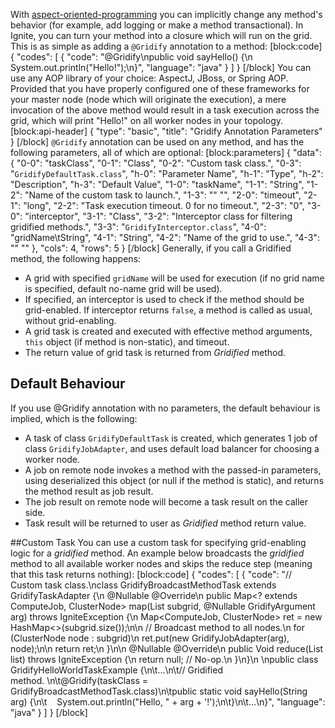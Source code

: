 With [aspect-oriented-programming](https://en.wikipedia.org/wiki/Aspect-oriented_programming) you can implicitly change any method's behavior (for example, add logging or make a method transactional). In Ignite, you can turn your method into a closure which will run on the grid. This is as simple as adding a `@Gridify` annotation to a method:
[block:code]
{
  "codes": [
    {
      "code": "@Gridify\npublic void sayHello() {\n    System.out.println(\"Hello!\");\n}",
      "language": "java"
    }
  ]
}
[/block]
You can use any AOP library of your choice: AspectJ, JBoss, or Spring AOP. Provided that you have properly configured one of these frameworks for your master node (node which will originate the execution), a mere invocation of the above method would result in a task execution across the grid, which will print "Hello!" on all worker nodes in your topology.
[block:api-header]
{
  "type": "basic",
  "title": "Gridify Annotation Parameters"
}
[/block]
`@Gridify` annotation can be used on any method, and has the following parameters, all of which are optional:
[block:parameters]
{
  "data": {
    "0-0": "taskClass",
    "0-1": "Class",
    "0-2": "Custom task class.",
    "0-3": "`GridifyDefaultTask.class`",
    "h-0": "Parameter Name",
    "h-1": "Type",
    "h-2": "Description",
    "h-3": "Default Value",
    "1-0": "taskName",
    "1-1": "String",
    "1-2": "Name of the custom task to launch.",
    "1-3": "\" \"",
    "2-0": "timeout",
    "2-1": "long",
    "2-2": "Task execution timeout. 0 for no timeout.",
    "2-3": "0",
    "3-0": "interceptor",
    "3-1": "Class",
    "3-2": "Interceptor class for filtering gridified methods.",
    "3-3": "`GridifyInterceptor.class`",
    "4-0": "gridName\tString",
    "4-1": "String",
    "4-2": "Name of the grid to use.",
    "4-3": "\" \""
  },
  "cols": 4,
  "rows": 5
}
[/block]
Generally, if you call a Gridified method, the following happens:
  * A grid with specified `gridName` will be used for execution (if no grid name is specified, default no-name grid will be used).
  * If specified, an interceptor is used to check if the method should be grid-enabled. If interceptor returns `false`, a method is called as usual, without grid-enabling.
  * A grid task is created and executed with effective method arguments, `this` object (if method is non-static), and timeout.
  * The return value of grid task is returned from *Gridified* method. 
 
## Default Behaviour 
If you use @Gridify annotation with no parameters, the default behaviour is implied, which is the following:
  * A task of class `GridifyDefaultTask` is created, which generates 1 job of class `GridifyJobAdapter`, and uses default load balancer for choosing a worker node.
  * A job on remote node invokes a method with the passed-in parameters, using deserialized this object (or null if the method is static), and returns the method result as job result.
  * The job result on remote node will become a task result on the caller side.
  * Task result will be returned to user as *Gridified* method return value. 
 
##Custom Task
You can use a custom task for specifying grid-enabling logic for a *gridified* method. An example below broadcasts the *gridified* method to all available worker nodes and skips the reduce step (meaning that this task returns nothing):
[block:code]
{
  "codes": [
    {
      "code": "// Custom task class.\nclass GridifyBroadcastMethodTask extends GridifyTaskAdapter<Void> {\n    @Nullable @Override\n    public Map<? extends ComputeJob, ClusterNode> map(List<ClusterNode> subgrid, @Nullable GridifyArgument arg) throws IgniteException {\n        Map<ComputeJob, ClusterNode> ret = new HashMap<>(subgrid.size());\n\n        // Broadcast method to all nodes.\n        for (ClusterNode node : subgrid)\n            ret.put(new GridifyJobAdapter(arg), node);\n\n        return ret;\n    }\n\n    @Nullable @Override\n    public Void reduce(List<ComputeJobResult> list) throws IgniteException {\n        return null; // No-op.\n    }\n}\n \npublic class GridifyHelloWorldTaskExample {\n\t...\n\t// Gridified method. \n\t@Gridify(taskClass = GridifyBroadcastMethodTask.class)\n\tpublic static void sayHello(String arg) {\n\t    System.out.println(\"Hello, \" + arg + '!');\n\t}\n\t...\n}",
      "language": "java"
    }
  ]
}
[/block]